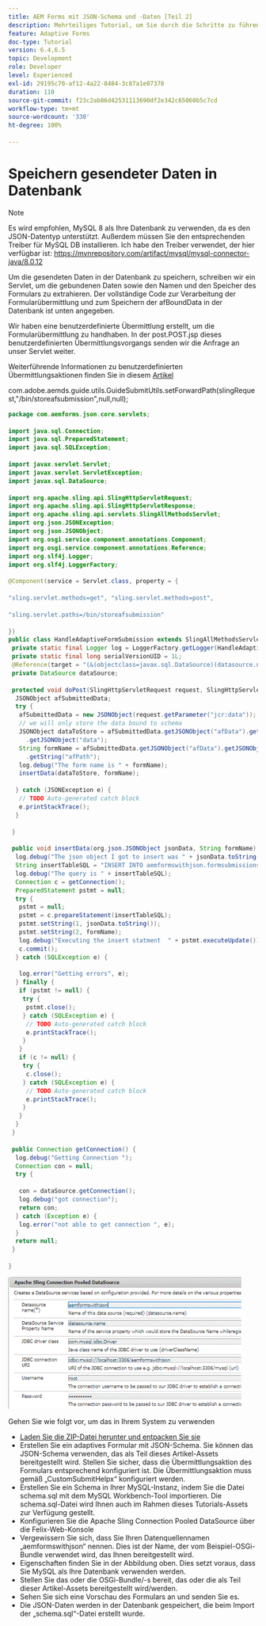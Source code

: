 ```yaml
---
title: AEM Forms mit JSON-Schema und -Daten [Teil 2]
description: Mehrteiliges Tutorial, um Sie durch die Schritte zu führen, die zum Erstellen eines adaptiven Formulars mit JSON-Schema und zum Abfragen der gesendeten Daten erforderlich sind.
feature: Adaptive Forms
doc-type: Tutorial
version: 6.4,6.5
topic: Development
role: Developer
level: Experienced
exl-id: 29195c70-af12-4a22-8484-3c87a1e07378
duration: 110
source-git-commit: f23c2ab86d42531113690df2e342c65060b5c7cd
workflow-type: tm+mt
source-wordcount: '330'
ht-degree: 100%

---
```


# Speichern gesendeter Daten in Datenbank


>[!NOTE]
>
>Es wird empfohlen, MySQL 8 als Ihre Datenbank zu verwenden, da es den JSON-Datentyp unterstützt. Außerdem müssen Sie den entsprechenden Treiber für MySQL DB installieren. Ich habe den Treiber verwendet, der hier verfügbar ist: https://mvnrepository.com/artifact/mysql/mysql-connector-java/8.0.12

Um die gesendeten Daten in der Datenbank zu speichern, schreiben wir ein Servlet, um die gebundenen Daten sowie den Namen und den Speicher des Formulars zu extrahieren. Der vollständige Code zur Verarbeitung der Formularübermittlung und zum Speichern der afBoundData in der Datenbank ist unten angegeben.

Wir haben eine benutzerdefinierte Übermittlung erstellt, um die Formularübermittlung zu handhaben. In der post.POST.jsp dieses benutzerdefinierten Übermittlungsvorgangs senden wir die Anfrage an unser Servlet weiter.

Weiterführende Informationen zu benutzerdefinierten Übermittlungsaktionen finden Sie in diesem [Artikel](https://helpx.adobe.com/experience-manager/kt/forms/using/custom-submit-aem-forms-article.html)

com.adobe.aemds.guide.utils.GuideSubmitUtils.setForwardPath(slingRequest,&quot;/bin/storeafsubmission&quot;,null,null);

```java
package com.aemforms.json.core.servlets;

import java.sql.Connection;
import java.sql.PreparedStatement;
import java.sql.SQLException;

import javax.servlet.Servlet;
import javax.servlet.ServletException;
import javax.sql.DataSource;

import org.apache.sling.api.SlingHttpServletRequest;
import org.apache.sling.api.SlingHttpServletResponse;
import org.apache.sling.api.servlets.SlingAllMethodsServlet;
import org.json.JSONException;
import org.json.JSONObject;
import org.osgi.service.component.annotations.Component;
import org.osgi.service.component.annotations.Reference;
import org.slf4j.Logger;
import org.slf4j.LoggerFactory;

@Component(service = Servlet.class, property = {

"sling.servlet.methods=get", "sling.servlet.methods=post",

"sling.servlet.paths=/bin/storeafsubmission"

})
public class HandleAdaptiveFormSubmission extends SlingAllMethodsServlet {
 private static final Logger log = LoggerFactory.getLogger(HandleAdaptiveFormSubmission.class);
 private static final long serialVersionUID = 1L;
 @Reference(target = "(&(objectclass=javax.sql.DataSource)(datasource.name=aemformswithjson))")
 private DataSource dataSource;

 protected void doPost(SlingHttpServletRequest request, SlingHttpServletResponse response) throws ServletException {
  JSONObject afSubmittedData;
  try {
   afSubmittedData = new JSONObject(request.getParameter("jcr:data"));
   // we will only store the data bound to schema
   JSONObject dataToStore = afSubmittedData.getJSONObject("afData").getJSONObject("afBoundData")
     .getJSONObject("data");
   String formName = afSubmittedData.getJSONObject("afData").getJSONObject("afSubmissionInfo")
     .getString("afPath");
   log.debug("The form name is " + formName);
   insertData(dataToStore, formName);

  } catch (JSONException e) {
   // TODO Auto-generated catch block
   e.printStackTrace();
  }

 }

 public void insertData(org.json.JSONObject jsonData, String formName) {
  log.debug("The json object I got to insert was " + jsonData.toString());
  String insertTableSQL = "INSERT INTO aemformswithjson.formsubmissions(formdata,formname) VALUES(?,?)";
  log.debug("The query is " + insertTableSQL);
  Connection c = getConnection();
  PreparedStatement pstmt = null;
  try {
   pstmt = null;
   pstmt = c.prepareStatement(insertTableSQL);
   pstmt.setString(1, jsonData.toString());
   pstmt.setString(2, formName);
   log.debug("Executing the insert statment  " + pstmt.executeUpdate());
   c.commit();
  } catch (SQLException e) {

   log.error("Getting errors", e);
  } finally {
   if (pstmt != null) {
    try {
     pstmt.close();
    } catch (SQLException e) {
     // TODO Auto-generated catch block
     e.printStackTrace();
    }
   }
   if (c != null) {
    try {
     c.close();
    } catch (SQLException e) {
     // TODO Auto-generated catch block
     e.printStackTrace();
    }
   }
  }
 }

 public Connection getConnection() {
  log.debug("Getting Connection ");
  Connection con = null;
  try {

   con = dataSource.getConnection();
   log.debug("got connection");
   return con;
  } catch (Exception e) {
   log.error("not able to get connection ", e);
  }
  return null;
 }

}
```

![Connection Pool](assets/connectionpooled.gif)

Gehen Sie wie folgt vor, um das in Ihrem System zu verwenden

* [Laden Sie die ZIP-Datei herunter und entpacken Sie sie ](assets/aemformswithjson.zip)
* Erstellen Sie ein adaptives Formular mit JSON-Schema. Sie können das JSON-Schema verwenden, das als Teil dieses Artikel-Assets bereitgestellt wird. Stellen Sie sicher, dass die Übermittlungsaktion des Formulars entsprechend konfiguriert ist. Die Übermittlungsaktion muss gemäß „CustomSubmitHelpx“ konfiguriert werden.
* Erstellen Sie ein Schema in Ihrer MySQL-Instanz, indem Sie die Datei schema.sql mit dem MySQL Workbench-Tool importieren. Die schema.sql-Datei wird Ihnen auch im Rahmen dieses Tutorials-Assets zur Verfügung gestellt.
* Konfigurieren Sie die Apache Sling Connection Pooled DataSource über die Felix-Web-Konsole
* Vergewissern Sie sich, dass Sie Ihren Datenquellennamen „aemformswithjson“ nennen. Dies ist der Name, der vom Beispiel-OSGi-Bundle verwendet wird, das Ihnen bereitgestellt wird.
* Eigenschaften finden Sie in der Abbildung oben. Dies setzt voraus, dass Sie MySQL als Ihre Datenbank verwenden werden.
* Stellen Sie das oder die OSGi-Bundle/-s bereit, das oder die als Teil dieser Artikel-Assets bereitgestellt wird/werden.
* Sehen Sie sich eine Vorschau des Formulars an und senden Sie es.
* Die JSON-Daten werden in der Datenbank gespeichert, die beim Import der „schema.sql“-Datei erstellt wurde.
